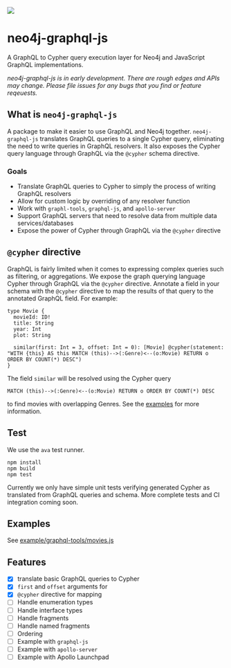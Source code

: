 ![](https://circleci.com/gh/neo4j-graphql/neo4j-graphql-js.svg?style=shield&circle-token=d01ffa752fbeb43585631c78370f7dd40528fbd3)

# neo4j-graphql-js

A GraphQL to Cypher query execution layer for Neo4j and JavaScript GraphQL implementations.

*neo4j-graphql-js is in early development. There are rough edges and APIs may change. Please file issues for any bugs that you find or feature reqeuests.*

## What is `neo4j-graphql-js`

A package to make it easier to use GraphQL and Neo4j together. `neo4j-graphql-js` translates GraphQL queries to a single Cypher query, eliminating the need to write queries in GraphQL resolvers. It also exposes the Cypher query language through GraphQL via the `@cypher` schema directive.

### Goals

* Translate GraphQL queries to Cypher to simply the process of writing GraphQL resolvers
* Allow for custom logic by overriding of any resolver function
* Work with `graphl-tools`, `graphql-js`, and `apollo-server`
* Support GraphQL servers that need to resolve data from multiple data services/databases
* Expose the power of Cypher through GraphQL via the `@cypher` directive

## `@cypher` directive

GraphQL is fairly limited when it comes to expressing complex queries such as filtering, or aggregations. We expose the graph querying language Cypher through GraphQL via the `@cypher` directive. Annotate a field in your schema with the `@cypher` directive to map the results of that query to the annotated GraphQL field. For example:

~~~
type Movie {
  movieId: ID!
  title: String
  year: Int
  plot: String

  similar(first: Int = 3, offset: Int = 0): [Movie] @cypher(statement: "WITH {this} AS this MATCH (this)-->(:Genre)<--(o:Movie) RETURN o ORDER BY COUNT(*) DESC")
}
~~~

The field `similar` will be resolved using the Cypher query

~~~
MATCH (this)-->(:Genre)<--(o:Movie) RETURN o ORDER BY COUNT(*) DESC
~~~

to find movies with overlapping Genres. See the [examples](https://github.com/neo4j-graphql/neo4j-graphql-js/tree/master/example/graphql-tools) for more information.

## Test

We use the `ava` test runner.

~~~
npm install
npm build
npm test
~~~

Currently we only have simple unit tests verifying generated Cypher as translated from GraphQL queries and schema. More complete tests and CI integration coming soon.

## Examples

See [example/graphql-tools/movies.js](https://github.com/neo4j-graphql/neo4j-graphql-js/tree/master/example/graphql-tools)

## Features

- [x] translate basic GraphQL queries to Cypher
- [x] `first` and `offset` arguments for
- [x] `@cypher` directive for mapping
- [ ] Handle enumeration types
- [ ] Handle interface types
- [ ] Handle fragments
- [ ] Handle named fragments
- [ ] Ordering
- [ ] Example with `graphql-js`
- [ ] Example with `apollo-server`
- [ ] Example with Apollo Launchpad